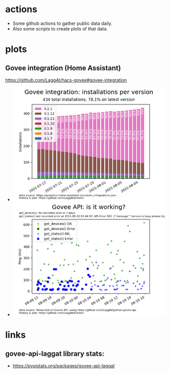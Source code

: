 # actions

* Some github actions to gather public data daily.
* Also some scripts to create plots of that data.

# plots

## Govee integration (Home Assistant)

https://github.com/LaggAt/hacs-govee#govee-integration

  * ![installations per version](https://raw.githubusercontent.com/LaggAt/actions/main/output/goveestats_installations.png)
  * ![API status](https://raw.githubusercontent.com/LaggAt/actions/main/output/govee-api-up.png)

# links

## govee-api-laggat library stats:

* https://pypistats.org/packages/govee-api-laggat
